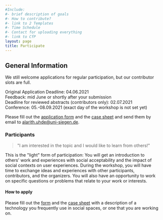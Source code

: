 ```yaml
---
#Include:
#- brief description of goals
#- How to contribute?
#- link to 2 Templates
#- Time Schedule
#- Contact for uploading everything
#- link to CfP
layout: page
title: Participate
---
```


## General Information

We still welcome applications for regular participation, but our contributor
slots are full.

<p>Original Application Deadline: 04.06.2021<br>
Feedback: mid June or shortly after your submission<br>
Deadline for reviewed abstracts (contributors only): 02.07.2021<br>
Conference: 05.-08.09.2021 (exact day of the workshop is not set yet)</p>

Please fill out the [application form](/aips/assets/ApplicationForm.docx) and
the [case sheet](/aips/assets/CaseSheet.docx) and send them by email to
[alarith.uhde@uni-siegen.de](mailto:alarith.uhde@uni-siegen.de).

### Participants

>"I am interested in the topic and I would like to learn from others!"

This is the "light" form of participation: You will get an introduction to
others' work and experiences with social acceptability and the impact of social
contexts on user experiences. During the workshop, you will have time to
exchange ideas and experiences with other participants, contributors, and the
organizers. You will also have an opportunity to work on specific questions or
problems that relate to your work or interests.

#### How to apply

Please fill out the [form](/aips/assets/ApplicationForm.docx) and the [case
sheet](/aips/assets/CaseSheet.docx) with a description of a technology you
frequently use in social spaces, or one that you are working on.
